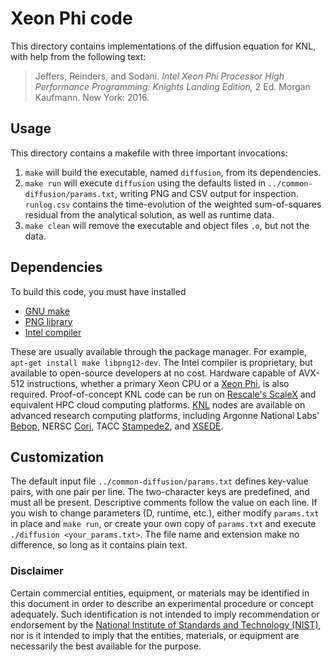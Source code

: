 # Xeon Phi code

This directory contains implementations of the diffusion equation for KNL, with help from the following text:
> Jeffers, Reinders, and Sodani. *Intel Xeon Phi Processor High Performance Programming: Knights Landing Edition,* 2 Ed. Morgan Kaufmann. New York: 2016.

## Usage

This directory contains a makefile with three important invocations:
 1. ```make``` will build the executable, named ```diffusion```, from its
    dependencies.
 2. ```make run``` will execute ```diffusion``` using the defaults listed in
    ```../common-diffusion/params.txt```, writing PNG and CSV output for
    inspection. ```runlog.csv``` contains the time-evolution of the weighted
    sum-of-squares residual from the analytical solution, as well as runtime
    data.
 3. ```make clean``` will remove the executable and object files ```.o```,
    but not the data.

## Dependencies

To build this code, you must have installed
 * [GNU make][_make]
 * [PNG library][_png]
 * [Intel compiler][_intel]

These are usually available through the package manager. For example,
```apt-get install make libpng12-dev```. The Intel compiler is proprietary,
but available to open-source developers at no cost. Hardware capable of AVX-512
instructions, whether a primary Xeon CPU or a [Xeon Phi][_knl], is also required.
Proof-of-concept KNL code can be run on [Rescale's ScaleX][_scalex] and
equivalent HPC cloud computing platforms. [KNL][_knl] nodes are available on
advanced research computing platforms, including Argonne National Labs'
[Bebop][_bebop], NERSC [Cori][_cori], TACC [Stampede2][_tacc], and
[XSEDE][_xsede].

## Customization

The default input file ```../common-diffusion/params.txt``` defines key-value
pairs, with one pair per line. The two-character keys are predefined, and must
all be present. Descriptive comments follow the value on each line. If you wish
to change parameters (D, runtime, etc.), either modify ```params.txt``` in
place and ```make run```, or create your own copy of ```params.txt``` and
execute ```./diffusion <your_params.txt>```. The file name and extension make
no difference, so long as it contains plain text.

### Disclaimer

Certain commercial entities, equipment, or materials may be identified in this
document in order to describe an experimental procedure or concept adequately.
Such identification is not intended to imply recommendation or endorsement by
the [National Institute of Standards and Technology (NIST)](http://www.nist.gov),
nor is it intended to imply that the entities, materials, or equipment are
necessarily the best available for the purpose.

[_bebop]:  http://www.lcrc.anl.gov/systems/resources/bebop/
[_cori]:   http://www.nersc.gov/users/computational-systems/cori/
[_gcc]:    https://gcc.gnu.org
[_intel]:  https://software.intel.com/en-us/intel-compilers
[_knl]:    https://www.intel.com/content/www/us/en/products/processors/xeon-phi/xeon-phi-processors.html
[_make]:   https://www.gnu.org/software/make/
[_png]:    http://www.libpng.org/pub/png/libpng.html
[_scalex]: http://www.rescale.com/products/
[_tacc]:   https://www.tacc.utexas.edu/systems/stampede2
[_xsede]:  https://www.xsede.org/ecosystem/resources
